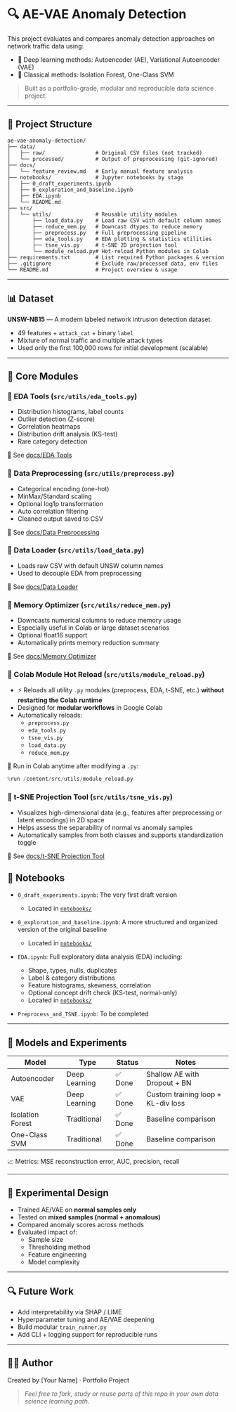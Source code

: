 # 🔍 AE-VAE Anomaly Detection

This project evaluates and compares anomaly detection approaches on network traffic data using:

- 🧠 Deep learning methods: Autoencoder (AE), Variational Autoencoder (VAE)
- 🧪 Classical methods: Isolation Forest, One-Class SVM

> Built as a portfolio-grade, modular and reproducible data science project.

---

## 📁 Project Structure

```
ae-vae-anomaly-detection/
├── data/
│   ├── raw/                # Original CSV files (not tracked)
│   └── processed/          # Output of preprocessing (git-ignored)
├── docs/
│   └── feature_review.md   # Early manual feature analysis
├── notebooks/              # Jupyter notebooks by stage
│   ├── 0_draft_experiments.ipynb
│   ├── 0_exploration_and_baseline.ipynb
│   ├── EDA.ipynb
│   └── README.md
├── src/
│   └── utils/              # Reusable utility modules
│       ├── load_data.py    # Load raw CSV with default column names
│       ├── reduce_mem.py   # Downcast dtypes to reduce memory
│       ├── preprocess.py   # Full preprocessing pipeline
│       ├── eda_tools.py    # EDA plotting & statistics utilities
│       ├── tsne_vis.py     # t-SNE 2D projection tool
│       └── module_reload.py# Hot-reload Python modules in Colab
├── requirements.txt        # List required Python packages & version
├── .gitignore              # Exclude raw/processed data, env files
└── README.md               # Project overview & usage
```

---

## 📊 Dataset

**UNSW-NB15** — A modern labeled network intrusion detection dataset.

- 49 features + `attack_cat` + binary `label`
- Mixture of normal traffic and multiple attack types
- Used only the first 100,000 rows for initial development (scalable)

---

## 🧰 Core Modules

### 🔹 EDA Tools (`src/utils/eda_tools.py`)

- Distribution histograms, label counts
- Outlier detection (Z-score)
- Correlation heatmaps
- Distribution drift analysis (KS-test)
- Rare category detection

📘 See [docs/EDA Tools](src/utils/eda_tools.md)

### 🔹 Data Preprocessing (`src/utils/preprocess.py`)

- Categorical encoding (one-hot)
- MinMax/Standard scaling
- Optional log1p transformation
- Auto correlation filtering
- Cleaned output saved to CSV

📘 See [docs/Data Preprocessing](src/utils/preprocess.md)

### 🔹 Data Loader (`src/utils/load_data.py`)

- Loads raw CSV with default UNSW column names
- Used to decouple EDA from preprocessing

📘 See [docs/Data Loader](src/utils/load_data.md)

### 🔹 Memory Optimizer (`src/utils/reduce_mem.py`)

- Downcasts numerical columns to reduce memory usage
- Especially useful in Colab or large dataset scenarios
- Optional float16 support
- Automatically prints memory reduction summary

📘 See [docs/Memory Optimizer](src/utils/reduce_mem.md)


### 🔹 Colab Module Hot Reload (`src/utils/module_reload.py`)

- ⚡ Reloads all utility `.py` modules (preprocess, EDA, t-SNE, etc.) **without restarting the Colab runtime**
- Designed for **modular workflows** in Google Colab
- Automatically reloads:
  - `preprocess.py`
  - `eda_tools.py`
  - `tsne_vis.py`
  - `load_data.py`
  - `reduce_mem.py`

🧪 Run in Colab anytime after modifying a `.py`:

```python
%run /content/src/utils/module_reload.py
```

### 🔹 t-SNE Projection Tool (`src/utils/tsne_vis.py`)

- Visualizes high-dimensional data (e.g., features after preprocessing or latent encodings) in 2D space
- Helps assess the separability of normal vs anomaly samples
- Automatically samples from both classes and supports standardization toggle

📘 See [docs/t-SNE Projection Tool](src/utils/tsne_vis.md)

## 📓 Notebooks

- `0_draft_experiments.ipynb`: The very first draft version  
  - Located in [`notebooks/`](notebooks/)

- `0_exploration_and_baseline.ipynb`: A more structured and organized version of the original baseline
  - Located in [`notebooks/`](notebooks/)

- `EDA.ipynb`: Full exploratory data analysis (EDA) including:
  - Shape, types, nulls, duplicates
  - Label & category distributions
  - Feature histograms, skewness, correlation
  - Optional concept drift check (KS-test, normal-only)
  - Located in [`notebooks/`](notebooks/)

- `Preprocess_and_TSNE.ipynb`: To be completed


---

## 🔬 Models and Experiments

| Model            | Type         | Status  | Notes                                   |
|------------------|--------------|---------|-----------------------------------------|
| Autoencoder      | Deep Learning | ✅ Done | Shallow AE with Dropout + BN            |
| VAE              | Deep Learning | ✅ Done | Custom training loop + KL-div loss      |
| Isolation Forest | Traditional  | ✅ Done | Baseline comparison                      |
| One-Class SVM    | Traditional  | ✅ Done | Baseline comparison                      |

📈 Metrics: MSE reconstruction error, AUC, precision, recall

---

## 🧪 Experimental Design

- Trained AE/VAE on **normal samples only**
- Tested on **mixed samples (normal + anomalous)**
- Compared anomaly scores across methods
- Evaluated impact of:
  - Sample size
  - Thresholding method
  - Feature engineering
  - Model complexity

---

## 🔍 Future Work

- Add interpretability via SHAP / LIME
- Hyperparameter tuning and AE/VAE deepening
- Build modular `train_runner.py`
- Add CLI + logging support for reproducible runs

---

## 👩‍💻 Author

Created by [Your Name] · Portfolio Project  
> *Feel free to fork, study or reuse parts of this repo in your own data science learning path.*